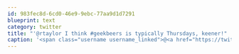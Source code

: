 ```yaml
---
id: 983fec8d-6cd0-46e9-9ebc-77aa9d1d7291
blueprint: text
category: twitter
title: "'@rtaylor I think #geekbeers is typically Thursdays, keener!"
caption: '<span class="username username_linked">@<a href="https://twitter.com/rtaylor" title="Elon Musk">rtaylor</a></span> I think <span class="hashtag hashtag_local">#<a href="http://tweettemp.darylchymko.ca/?tag=geekbeers">geekbeers</a> is typically Thursdays, keener!'
---
```

